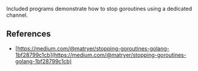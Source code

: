Included programs demonstrate how to stop goroutines using a dedicated channel.

## References
* [https://medium.com/@matryer/stopping-goroutines-golang-1bf28799c1cb](https://medium.com/@matryer/stopping-goroutines-golang-1bf28799c1cb)
